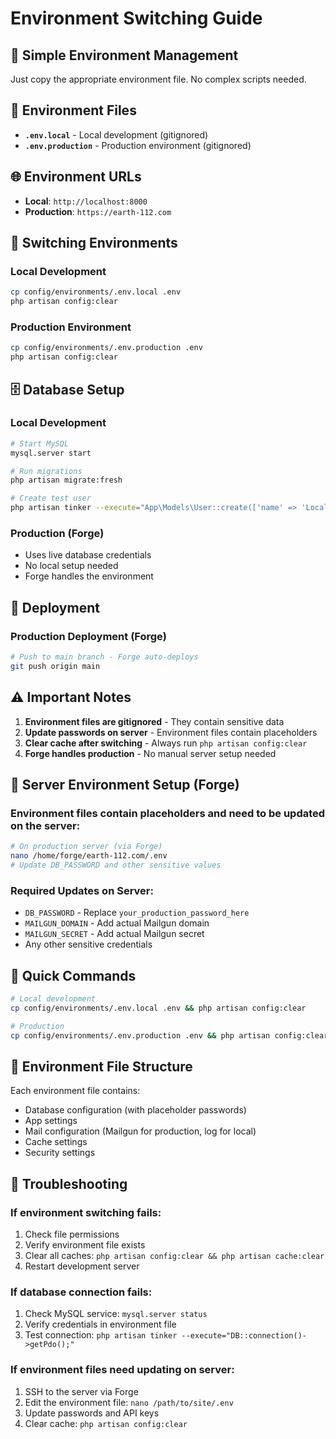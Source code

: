 # Environment Switching Guide

## 🎯 Simple Environment Management

Just copy the appropriate environment file. No complex scripts needed.

## 📁 Environment Files

- **`.env.local`** - Local development (gitignored)
- **`.env.production`** - Production environment (gitignored)

## 🌐 Environment URLs

- **Local**: `http://localhost:8000`
- **Production**: `https://earth-112.com`

## 🔄 Switching Environments

### Local Development
```bash
cp config/environments/.env.local .env
php artisan config:clear
```

### Production Environment
```bash
cp config/environments/.env.production .env
php artisan config:clear
```

## 🗄️ Database Setup

### Local Development
```bash
# Start MySQL
mysql.server start

# Run migrations
php artisan migrate:fresh

# Create test user
php artisan tinker --execute="App\Models\User::create(['name' => 'Local Admin', 'email' => 'admin@local.earth-112.com', 'password' => bcrypt('password'), 'email_verified_at' => now(), 'role' => 'admin']);"
```

### Production (Forge)
- Uses live database credentials
- No local setup needed
- Forge handles the environment

## 🚀 Deployment

### Production Deployment (Forge)
```bash
# Push to main branch - Forge auto-deploys
git push origin main
```

## ⚠️ Important Notes

1. **Environment files are gitignored** - They contain sensitive data
2. **Update passwords on server** - Environment files contain placeholders
3. **Clear cache after switching** - Always run `php artisan config:clear`
4. **Forge handles production** - No manual server setup needed

## 🔧 Server Environment Setup (Forge)

### Environment files contain placeholders and need to be updated on the server:

```bash
# On production server (via Forge)
nano /home/forge/earth-112.com/.env
# Update DB_PASSWORD and other sensitive values
```

### Required Updates on Server:
- `DB_PASSWORD` - Replace `your_production_password_here`
- `MAILGUN_DOMAIN` - Add actual Mailgun domain
- `MAILGUN_SECRET` - Add actual Mailgun secret
- Any other sensitive credentials

## 🚀 Quick Commands

```bash
# Local development
cp config/environments/.env.local .env && php artisan config:clear

# Production  
cp config/environments/.env.production .env && php artisan config:clear
```

## 📝 Environment File Structure

Each environment file contains:
- Database configuration (with placeholder passwords)
- App settings
- Mail configuration (Mailgun for production, log for local)
- Cache settings
- Security settings

## 🔧 Troubleshooting

### If environment switching fails:
1. Check file permissions
2. Verify environment file exists
3. Clear all caches: `php artisan config:clear && php artisan cache:clear`
4. Restart development server

### If database connection fails:
1. Check MySQL service: `mysql.server status`
2. Verify credentials in environment file
3. Test connection: `php artisan tinker --execute="DB::connection()->getPdo();"`

### If environment files need updating on server:
1. SSH to the server via Forge
2. Edit the environment file: `nano /path/to/site/.env`
3. Update passwords and API keys
4. Clear cache: `php artisan config:clear` 